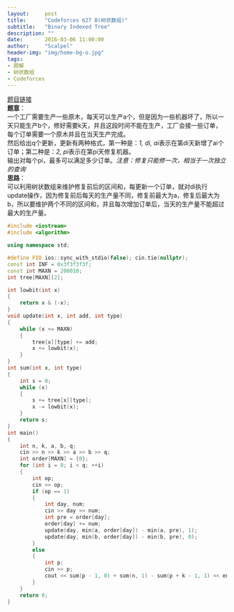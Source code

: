 ```yaml
---
layout:     post
title:      "Codeforces 627 B(树状数组)"
subtitle:   "Binary Indexed Tree"
description: ""
date:       2016-03-06 11:00:00
author:     "Scalpel"
header-img: "img/home-bg-o.jpg"
tags:
- 题解
- 树状数组
- Codeforces
---
```

[题目链接](http://codeforces.com/problemset/problem/627/B)  
**题意**：  
一个工厂需要生产一些原木，每天可以生产a个，但是因为一些机器坏了，所以一天只能生产b个，修好需要k天，并且这段时间不能在生产，工厂会接一些订单，每个订单需要一个原木并且在当天生产完成。  
然后给出q个更新，更新有两种格式，第一种是：*1, di, ai*表示在第di天新增了ai个订单；第二种是：*2, pi*表示在第pi天修复机器。  
输出对每个pi，最多可以满足多少订单。*注意：修复只能修一次，相当于一次独立的查询*  
**思路**：  
可以利用树状数组来维护修复前后的区间和，每更新一个订单，就对di执行update操作，因为修复前后每天的生产量不同，修复前最大为a，修复后最大为b，所以要维护两个不同的区间和，并且每次增加订单后，当天的生产量不能超过最大的生产量。  

~~~cpp
#include <iostream>
#include <algorithm>

using namespace std;

#define FIO ios::sync_with_stdio(false); cin.tie(nullptr);
const int INF = 0x3f3f3f3f;
const int MAXN = 200010;
int tree[MAXN][2];

int lowbit(int x)
{
    return x & (-x);
}
void update(int x, int add, int type)
{
    while (x <= MAXN)
    {
        tree[x][type] += add;
        x += lowbit(x);
    }
}
int sum(int x, int type)
{
    int s = 0;
    while (x)
    {
        s += tree[x][type];
        x -= lowbit(x);
    }
    return s;
}
int main() 
{
    int n, k, a, b, q;
    cin >> n >> k >> a >> b >> q;
    int order[MAXN] = {0};
    for (int i = 0; i < q; ++i)
    {
        int op;
        cin >> op;
        if (op == 1)
        {
            int day, num;
            cin >> day >> num;
            int pre = order[day];
            order[day] += num;
            update(day, min(a, order[day]) - min(a, pre), 1);
            update(day, min(b, order[day]) - min(b, pre), 0);
        }
        else
        {
            int p;
            cin >> p;
            cout << sum(p - 1, 0) + sum(n, 1) - sum(p + k - 1, 1) << endl;
        }
    }
    return 0;
}
~~~
